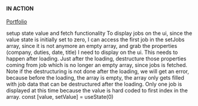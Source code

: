 #### IN ACTION

[Portfolio](https://gatsby-strapi-portfolio-project.netlify.app/)

setup state value and fetch functionality
To display jobs on the ui, since the value state is initially set to zero, I can access the first job in the setJobs array, since it is not anymore an empty array, and grab the properties (company, duties, date, title) I need to display on the ui. This needs to happen after loading. Just after the loading, destructure those properties coming from job which is no longer an empty array, since jobs is fetched.
Note if the destructuring is not done after the loading, we will get an error, because before the loading, the array is empty, the array only gets filled with job data that can be destructured after the loading.
Only one job is displayed at this time because the value is hard coded to first index in the array. const [value, setValue] = useState(0)
